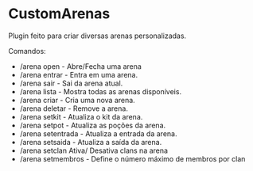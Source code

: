 # CustomArenas

Plugin feito para criar diversas arenas personalizadas.

Comandos:

- /arena open <Arena> - Abre/Fecha uma arena
- /arena entrar <Arena> - Entra em uma arena.
- /arena sair - Sai da arena atual.
- /arena lista - Mostra todas as arenas disponíveis.
- /arena criar <Arena> - Cria uma nova arena.
- /arena deletar <Arena> - Remove a arena.
- /arena setkit <Arena> - Atualiza o kit da arena.
- /arena setpot <Arena> - Atualiza as poções da arena.
- /arena setentrada <Arena> - Atualiza a entrada da arena.
- /arena setsaida <Arena> - Atualiza a saída da arena.
- /arena setclan <Arena> Ativa/ Desativa clans na arena
- /arena setmembros <Arena> <Tamanho Maior que um> - Define o número máximo de membros por clan
